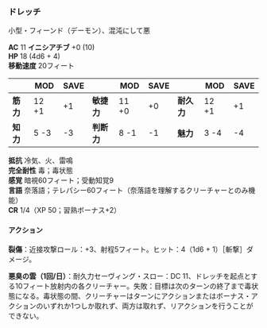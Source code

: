 ### ドレッチ
小型・フィーンド（デーモン）、混沌にして悪

**AC** 11 **イニシアチブ** +0 (10)  
**HP** 18 (4d6 + 4)  
**移動速度** 20フィート

|      | MOD | SAVE |      | MOD | SAVE |      | MOD | SAVE |
|------|-----|------|------|-----|------|------|-----|------|
| **筋力** | 12 +1 | +1 | **敏捷力** | 11 +0 | +0 | **耐久力** | 12 +1 | +1 |
| **知力** | 5 -3 | -3 | **判断力** | 8 -1 | -1 | **魅力** | 3 -4 | -4 |

**抵抗** 冷気、火、雷鳴  
**完全耐性** 毒；毒状態  
**感覚** 暗視60フィート；受動知覚9  
**言語** 奈落語；テレパシー60フィート（奈落語を理解するクリーチャーとのみ機能）  
**CR** 1/4（XP 50；習熟ボーナス+2）

#### アクション

**裂傷**：近接攻撃ロール：+3、射程5フィート。ヒット：4（1d6 + 1）［斬撃］ダメージ。

**悪臭の雲（1回/日）**：耐久力セーヴィング・スロー：DC 11、ドレッチを起点とする10フィート放射内の各クリーチャー。失敗：目標は次のターンの終了まで毒状態になる。毒状態の間、クリーチャーはターンにアクションまたはボーナス・アクションのいずれか1つしか取れず、両方は取れず、リアクションを行うことができない。